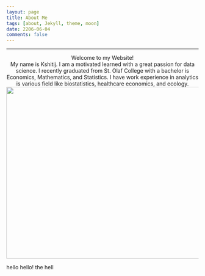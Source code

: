 ```yaml
---
layout: page
title: About Me
tags: [about, Jekyll, theme, moon]
date: 2206-06-04
comments: false
---
```

<hr />
<center> Welcome to my Website! </center>
<center> My name is Kshitij. I am a motivated learned with a great passion for data science. I recently graduated from St. Olaf College with a bachelor is Economics, Mathematics, and Statistics. I have work experience in analytics is various field like biostatistics, healthcare economics, and ecology. </center>

<img src ="https://github.com/gurungkshitij/gurungkshitij.github.io/blob/master/assets/img/Mayo.jpeg" width = 700 height = 450>
 
hello hello! the hell
